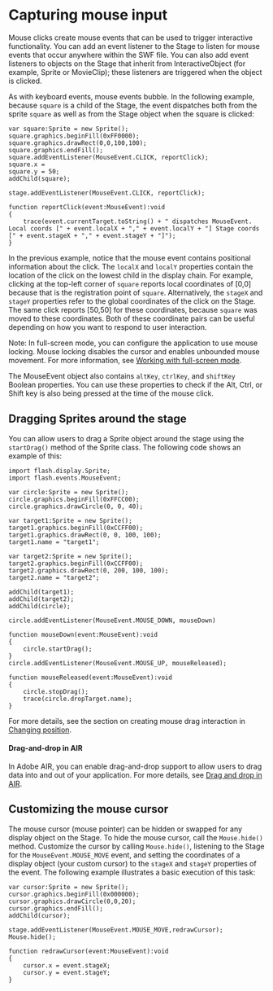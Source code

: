 # Capturing mouse input

Mouse clicks create mouse events that can be used to trigger interactive
functionality. You can add an event listener to the Stage to listen for mouse
events that occur anywhere within the SWF file. You can also add event listeners
to objects on the Stage that inherit from InteractiveObject (for example, Sprite
or MovieClip); these listeners are triggered when the object is clicked.

As with keyboard events, mouse events bubble. In the following example, because
`square` is a child of the Stage, the event dispatches both from the sprite
`square` as well as from the Stage object when the square is clicked:

    var square:Sprite = new Sprite();
    square.graphics.beginFill(0xFF0000);
    square.graphics.drawRect(0,0,100,100);
    square.graphics.endFill();
    square.addEventListener(MouseEvent.CLICK, reportClick);
    square.x =
    square.y = 50;
    addChild(square);

    stage.addEventListener(MouseEvent.CLICK, reportClick);

    function reportClick(event:MouseEvent):void
    {
    	trace(event.currentTarget.toString() + " dispatches MouseEvent. Local coords [" + event.localX + "," + event.localY + "] Stage coords [" + event.stageX + "," + event.stageY + "]");
    }

In the previous example, notice that the mouse event contains positional
information about the click. The `localX` and `localY` properties contain the
location of the click on the lowest child in the display chain. For example,
clicking at the top-left corner of `square` reports local coordinates of \[0,0\]
because that is the registration point of `square`. Alternatively, the `stageX`
and `stageY` properties refer to the global coordinates of the click on the
Stage. The same click reports \[50,50\] for these coordinates, because `square`
was moved to these coordinates. Both of these coordinate pairs can be useful
depending on how you want to respond to user interaction.

Note: In full-screen mode, you can configure the application to use mouse
locking. Mouse locking disables the cursor and enables unbounded mouse movement.
For more information, see
[Working with full-screen mode](../../display/display-programming/setting-stage-properties.md#working-with-full-screen-mode).

The MouseEvent object also contains `altKey`, `ctrlKey`, and `shiftKey` Boolean
properties. You can use these properties to check if the Alt, Ctrl, or Shift key
is also being pressed at the time of the mouse click.

## Dragging Sprites around the stage

You can allow users to drag a Sprite object around the stage using the
`startDrag()` method of the Sprite class. The following code shows an example of
this:

    import flash.display.Sprite;
    import flash.events.MouseEvent;

    var circle:Sprite = new Sprite();
    circle.graphics.beginFill(0xFFCC00);
    circle.graphics.drawCircle(0, 0, 40);

    var target1:Sprite = new Sprite();
    target1.graphics.beginFill(0xCCFF00);
    target1.graphics.drawRect(0, 0, 100, 100);
    target1.name = "target1";

    var target2:Sprite = new Sprite();
    target2.graphics.beginFill(0xCCFF00);
    target2.graphics.drawRect(0, 200, 100, 100);
    target2.name = "target2";

    addChild(target1);
    addChild(target2);
    addChild(circle);

    circle.addEventListener(MouseEvent.MOUSE_DOWN, mouseDown)

    function mouseDown(event:MouseEvent):void
    {
    	circle.startDrag();
    }
    circle.addEventListener(MouseEvent.MOUSE_UP, mouseReleased);

    function mouseReleased(event:MouseEvent):void
    {
    	circle.stopDrag();
    	trace(circle.dropTarget.name);
    }

For more details, see the section on creating mouse drag interaction in
[Changing position](../../display/display-programming/changing-position.md).

#### Drag-and-drop in AIR

In Adobe AIR, you can enable drag-and-drop support to allow users to drag data
into and out of your application. For more details, see
[Drag and drop in AIR](../drag-and-drop-in-air/index.md).

## Customizing the mouse cursor

The mouse cursor (mouse pointer) can be hidden or swapped for any display object
on the Stage. To hide the mouse cursor, call the `Mouse.hide()` method.
Customize the cursor by calling `Mouse.hide()`, listening to the Stage for the
`MouseEvent.MOUSE_MOVE` event, and setting the coordinates of a display object
(your custom cursor) to the `stageX` and `stageY` properties of the event. The
following example illustrates a basic execution of this task:

    var cursor:Sprite = new Sprite();
    cursor.graphics.beginFill(0x000000);
    cursor.graphics.drawCircle(0,0,20);
    cursor.graphics.endFill();
    addChild(cursor);

    stage.addEventListener(MouseEvent.MOUSE_MOVE,redrawCursor);
    Mouse.hide();

    function redrawCursor(event:MouseEvent):void
    {
    	cursor.x = event.stageX;
    	cursor.y = event.stageY;
    }

